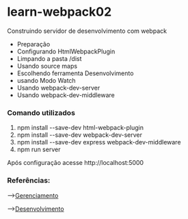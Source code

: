 # learn-webpack02
<p>Construindo servidor de desenvolvimento com webpack</p>
<ul><li>Preparação</li>
<li>Configurando HtmlWebpackPlugin</li>
<li>Limpando a pasta /dist</li>
<li> Usando source maps </li>
<li>Escolhendo ferramenta Desenvolvimento</li>
<li>usando Modo Watch</li>
<li>Usando webpack-dev-server</li>
<li>Usando webpack-dev-middleware</li>
</ul>

<h3>Comando utilizados</h3>
<ol>
  <li>npm install --save-dev html-webpack-plugin</li>
  <li>npm install --save-dev webpack-dev-server</li>
<li>npm install --save-dev express webpack-dev-middleware</li>
<li>npm run server</li>
</ol>
<p> Após configuração acesse http://localhost:5000
<h3>Referências:</h3>
<p>--><a href="https://webpack.js.org/guides/output-management/" target="_blank" rel="noreferrer noopener">Gerenciamento</a></p>
<p>--><a href="https://webpack.js.org/guides/development/" target="_blank" rel="noreferrer noopener">Desenvolvimento</a></p>
